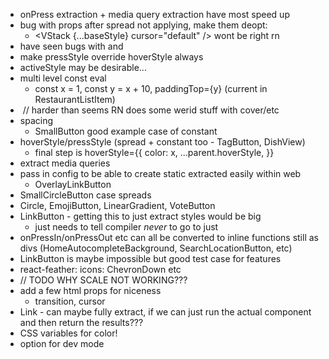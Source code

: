 - onPress extraction + media query extraction have most speed up
- bug with props after spread not applying, make them deopt:
  - <VStack {...baseStyle} cursor="default" /> wont be right rn
- have seen bugs with <Spacer flex /> and <VStack fullscreen />
- make pressStyle override hoverStyle always
- activeStyle may be desirable...
- multi level const eval
  - const x = 1, const y = x + 10, paddingTop={y} (current in RestaurantListItem)
- <Image /> // harder than seems RN does some werid stuff with cover/etc
- spacing
  - SmallButton good example case of constant
- hoverStyle/pressStyle (spread + constant too - TagButton, DishView)
  - final step is hoverStyle={{ color: x, ...parent.hoverStyle, }}
- extract media queries
- pass in config to be able to create static extracted easily within web
  - OverlayLinkButton
- SmallCircleButton case spreads
- Circle, EmojiButton, LinearGradient, VoteButton
- LinkButton - getting this to just extract styles would be big
  - just needs to tell compiler _never_ to go to just <div />
- onPressIn/onPressOut etc can all be converted to inline functions still as divs (HomeAutocompleteBackground, SearchLocationButton, etc)
- LinkButton is maybe impossible but good test case for features
- react-feather: icons: ChevronDown etc
- // TODO WHY SCALE NOT WORKING???
- add a few html props for niceness
  - transition, cursor
- Link - can maybe fully extract, if we can just run the actual component and then return the results???
- CSS variables for color!
- <LinearGradient name="MySpecificGradient" /> option for dev mode
